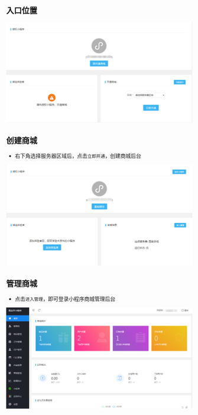 ## 入口位置

![create_shop](../_images/create_shop.png)

## 创建商城

- 右下角选择服务器区域后，点击`立即开通`，创建商城后台

![admin_shop](../_images/admin_shop.png)

## 管理商城

- 点击`进入管理`，即可登录小程序商城管理后台

![store_home](../_images/store_home.png)